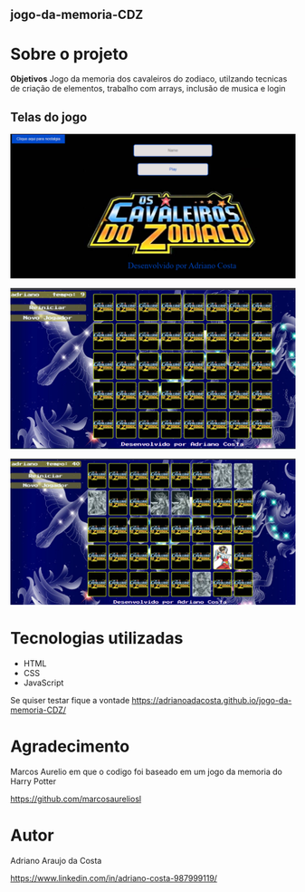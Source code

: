 ## jogo-da-memoria-CDZ
# Sobre o projeto

**Objetivos**
Jogo da memoria dos cavaleiros do zodiaco, utilzando tecnicas de criação de elementos, trabalho com arrays, inclusão de musica e login

## Telas do jogo

![Telas do jogo](https://github.com/adrianoadacosta/jogo-da-memoria-CDZ/blob/main/print%20readme/pginicial.png)

![Telas do jogo](https://github.com/adrianoadacosta/jogo-da-memoria-CDZ/blob/main/print%20readme/pgjogo.png)

![Telas do jogo](https://github.com/adrianoadacosta/jogo-da-memoria-CDZ/blob/main/print%20readme/jogando.png)

# Tecnologias utilizadas
- HTML
- CSS
- JavaScript

Se quiser testar fique a vontade https://adrianoadacosta.github.io/jogo-da-memoria-CDZ/

# Agradecimento

Marcos Aurelio em que o codigo foi baseado em um jogo da memoria do Harry Potter

https://github.com/marcosaureliosl

# Autor

Adriano Araujo da Costa

https://www.linkedin.com/in/adriano-costa-987999119/

